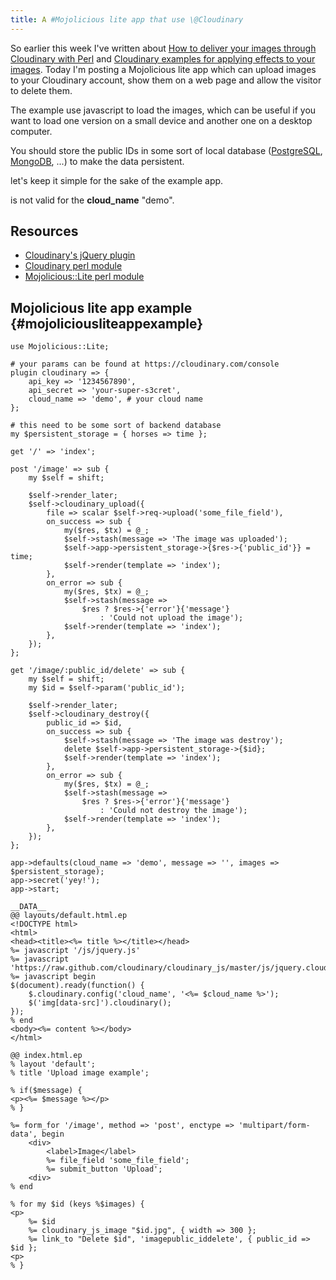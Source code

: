 ```yaml
---
title: A #Mojolicious lite app that use \@Cloudinary
---
```


So earlier this week I've written about [How to deliver your images
through Cloudinary with
Perl](/perl/2012-07-10-cloudinary-how-to-deliver-your-static-images) and
[Cloudinary examples for applying effects to your
images](/perl/2012-07-11-cloudinary-effects). Today I'm posting a
Mojolicious lite app which can upload images to your Cloudinary account,
show them on a web page and allow the visitor to delete them.

The example use javascript to load the images, which can be useful if
you want to load one version on a small device and another one on a
desktop computer.

You should store the public IDs in some sort of local database
([PostgreSQL](http://www.postgresql.org),
[MongoDB](http://www.mongodb.org), ...) to make the data persistent.

let's keep it simple for the sake of the example app.

is not valid for the **cloud_name** "demo".

## Resources

-   [Cloudinary's jQuery
    plugin](http://cloudinary.com/blog/cloudinary_s_jquery_library_for_embedding_and_transforming_images)
-   [Cloudinary perl module](http://metacpan.org/module/Cloudinary)
-   [Mojolicious::Lite perl
    module](http://metacpan.org/module/Mojolicious::Lite)

## Mojolicious lite app example {#mojoliciousliteappexample}

    use Mojolicious::Lite;

    # your params can be found at https://cloudinary.com/console
    plugin cloudinary => {
        api_key => '1234567890',
        api_secret => 'your-super-s3cret',
        cloud_name => 'demo', # your cloud name
    };

    # this need to be some sort of backend database
    my $persistent_storage = { horses => time };

    get '/' => 'index';

    post '/image' => sub {
        my $self = shift;

        $self->render_later;
        $self->cloudinary_upload({
            file => scalar $self->req->upload('some_file_field'),
            on_success => sub {
                my($res, $tx) = @_;
                $self->stash(message => 'The image was uploaded');
                $self->app->persistent_storage->{$res->{'public_id'}} = time;
                $self->render(template => 'index');
            },
            on_error => sub {
                my($res, $tx) = @_;
                $self->stash(message =>
                    $res ? $res->{'error'}{'message'}
                        : 'Could not upload the image');
                $self->render(template => 'index');
            },
        });
    };

    get '/image/:public_id/delete' => sub {
        my $self = shift;
        my $id = $self->param('public_id');

        $self->render_later;
        $self->cloudinary_destroy({
            public_id => $id,
            on_success => sub {
                $self->stash(message => 'The image was destroy');
                delete $self->app->persistent_storage->{$id};
                $self->render(template => 'index');
            },
            on_error => sub {
                my($res, $tx) = @_;
                $self->stash(message =>
                    $res ? $res->{'error'}{'message'}
                        : 'Could not destroy the image');
                $self->render(template => 'index');
            },
        });
    };

    app->defaults(cloud_name => 'demo', message => '', images => $persistent_storage);
    app->secret('yey!');
    app->start;

    __DATA__
    @@ layouts/default.html.ep
    <!DOCTYPE html>
    <html>
    <head><title><%= title %></title></head>
    %= javascript '/js/jquery.js'
    %= javascript 'https://raw.github.com/cloudinary/cloudinary_js/master/js/jquery.cloudinary.js';
    %= javascript begin
    $(document).ready(function() {
        $.cloudinary.config('cloud_name', '<%= $cloud_name %>');
        $('img[data-src]').cloudinary();
    });
    % end
    <body><%= content %></body>
    </html>

    @@ index.html.ep
    % layout 'default';
    % title 'Upload image example';

    % if($message) {
    <p><%= $message %></p>
    % }

    %= form_for '/image', method => 'post', enctype => 'multipart/form-data', begin
        <div>
            <label>Image</label>
            %= file_field 'some_file_field';
            %= submit_button 'Upload';
        <div>
    % end

    % for my $id (keys %$images) {
    <p>
        %= $id
        %= cloudinary_js_image "$id.jpg", { width => 300 };
        %= link_to "Delete $id", 'imagepublic_iddelete', { public_id => $id };
    <p>
    % }

 
